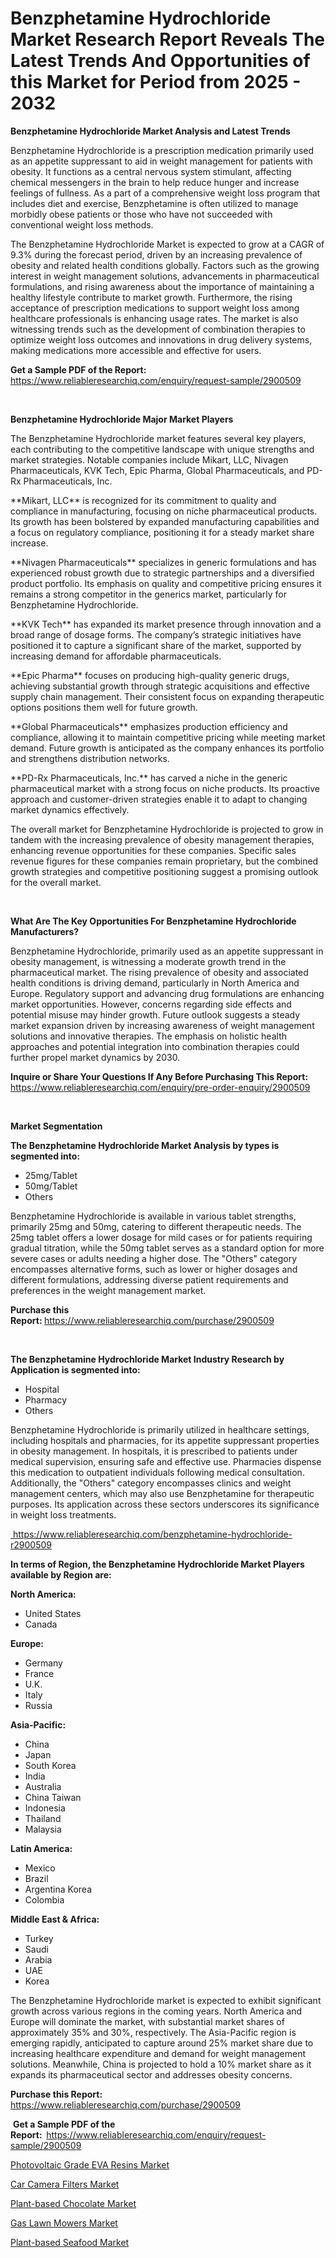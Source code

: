 <p><h1>Benzphetamine Hydrochloride Market Research Report Reveals The Latest Trends And Opportunities of this Market for Period from 2025 - 2032</h1></p><p><strong>Benzphetamine Hydrochloride Market Analysis and Latest Trends</strong></p>
<p><p>Benzphetamine Hydrochloride is a prescription medication primarily used as an appetite suppressant to aid in weight management for patients with obesity. It functions as a central nervous system stimulant, affecting chemical messengers in the brain to help reduce hunger and increase feelings of fullness. As a part of a comprehensive weight loss program that includes diet and exercise, Benzphetamine is often utilized to manage morbidly obese patients or those who have not succeeded with conventional weight loss methods.</p><p>The Benzphetamine Hydrochloride Market is expected to grow at a CAGR of 9.3% during the forecast period, driven by an increasing prevalence of obesity and related health conditions globally. Factors such as the growing interest in weight management solutions, advancements in pharmaceutical formulations, and rising awareness about the importance of maintaining a healthy lifestyle contribute to market growth. Furthermore, the rising acceptance of prescription medications to support weight loss among healthcare professionals is enhancing usage rates. The market is also witnessing trends such as the development of combination therapies to optimize weight loss outcomes and innovations in drug delivery systems, making medications more accessible and effective for users.</p></p>
<p><strong>Get a Sample PDF of the Report:&nbsp;</strong> <a href="https://www.reliableresearchiq.com/enquiry/request-sample/2900509?utm_campaign=121&utm_medium=2&utm_source=Github&utm_content=ia&utm_term=16032025&utm_id=benzphetamine-hydrochloride">https://www.reliableresearchiq.com/enquiry/request-sample/2900509</a></p>
<p>&nbsp;</p>
<p><strong>Benzphetamine Hydrochloride Major Market Players</strong></p>
<p><p>The Benzphetamine Hydrochloride market features several key players, each contributing to the competitive landscape with unique strengths and market strategies. Notable companies include Mikart, LLC, Nivagen Pharmaceuticals, KVK Tech, Epic Pharma, Global Pharmaceuticals, and PD-Rx Pharmaceuticals, Inc.</p><p>**Mikart, LLC** is recognized for its commitment to quality and compliance in manufacturing, focusing on niche pharmaceutical products. Its growth has been bolstered by expanded manufacturing capabilities and a focus on regulatory compliance, positioning it for a steady market share increase.</p><p>**Nivagen Pharmaceuticals** specializes in generic formulations and has experienced robust growth due to strategic partnerships and a diversified product portfolio. Its emphasis on quality and competitive pricing ensures it remains a strong competitor in the generics market, particularly for Benzphetamine Hydrochloride.</p><p>**KVK Tech** has expanded its market presence through innovation and a broad range of dosage forms. The company’s strategic initiatives have positioned it to capture a significant share of the market, supported by increasing demand for affordable pharmaceuticals.</p><p>**Epic Pharma** focuses on producing high-quality generic drugs, achieving substantial growth through strategic acquisitions and effective supply chain management. Their consistent focus on expanding therapeutic options positions them well for future growth.</p><p>**Global Pharmaceuticals** emphasizes production efficiency and compliance, allowing it to maintain competitive pricing while meeting market demand. Future growth is anticipated as the company enhances its portfolio and strengthens distribution networks.</p><p>**PD-Rx Pharmaceuticals, Inc.** has carved a niche in the generic pharmaceutical market with a strong focus on niche products. Its proactive approach and customer-driven strategies enable it to adapt to changing market dynamics effectively.</p><p>The overall market for Benzphetamine Hydrochloride is projected to grow in tandem with the increasing prevalence of obesity management therapies, enhancing revenue opportunities for these companies. Specific sales revenue figures for these companies remain proprietary, but the combined growth strategies and competitive positioning suggest a promising outlook for the overall market.</p></p>
<p>&nbsp;</p>
<p><strong>What Are The Key Opportunities For Benzphetamine Hydrochloride Manufacturers?</strong></p>
<p><p>Benzphetamine Hydrochloride, primarily used as an appetite suppressant in obesity management, is witnessing a moderate growth trend in the pharmaceutical market. The rising prevalence of obesity and associated health conditions is driving demand, particularly in North America and Europe. Regulatory support and advancing drug formulations are enhancing market opportunities. However, concerns regarding side effects and potential misuse may hinder growth. Future outlook suggests a steady market expansion driven by increasing awareness of weight management solutions and innovative therapies. The emphasis on holistic health approaches and potential integration into combination therapies could further propel market dynamics by 2030.</p></p>
<p><strong>Inquire or Share Your Questions If Any Before Purchasing This Report:</strong> <a href="https://www.reliableresearchiq.com/enquiry/pre-order-enquiry/2900509?utm_campaign=121&utm_medium=2&utm_source=Github&utm_content=ia&utm_term=16032025&utm_id=benzphetamine-hydrochloride">https://www.reliableresearchiq.com/enquiry/pre-order-enquiry/2900509</a></p>
<p>&nbsp;</p>
<p><strong>Market Segmentation</strong></p>
<p><strong>The Benzphetamine Hydrochloride Market Analysis by types is segmented into:</strong></p>
<p><ul><li>25mg/Tablet</li><li>50mg/Tablet</li><li>Others</li></ul></p>
<p><p>Benzphetamine Hydrochloride is available in various tablet strengths, primarily 25mg and 50mg, catering to different therapeutic needs. The 25mg tablet offers a lower dosage for mild cases or for patients requiring gradual titration, while the 50mg tablet serves as a standard option for more severe cases or adults needing a higher dose. The "Others" category encompasses alternative forms, such as lower or higher dosages and different formulations, addressing diverse patient requirements and preferences in the weight management market.</p></p>
<p><strong>Purchase this Report:&nbsp;</strong><a href="https://www.reliableresearchiq.com/purchase/2900509?utm_campaign=121&utm_medium=2&utm_source=Github&utm_content=ia&utm_term=16032025&utm_id=benzphetamine-hydrochloride">https://www.reliableresearchiq.com/purchase/2900509</a></p>
<p>&nbsp;</p>
<p><strong>The Benzphetamine Hydrochloride Market Industry Research by Application is segmented into:</strong></p>
<p><ul><li>Hospital</li><li>Pharmacy</li><li>Others</li></ul></p>
<p><p>Benzphetamine Hydrochloride is primarily utilized in healthcare settings, including hospitals and pharmacies, for its appetite suppressant properties in obesity management. In hospitals, it is prescribed to patients under medical supervision, ensuring safe and effective use. Pharmacies dispense this medication to outpatient individuals following medical consultation. Additionally, the "Others" category encompasses clinics and weight management centers, which may also use Benzphetamine for therapeutic purposes. Its application across these sectors underscores its significance in weight loss treatments.</p></p>
<p><a href="https://www.reliableresearchiq.com/benzphetamine-hydrochloride-r2900509?utm_campaign=121&utm_medium=2&utm_source=Github&utm_content=ia&utm_term=16032025&utm_id=benzphetamine-hydrochloride">&nbsp;https://www.reliableresearchiq.com/benzphetamine-hydrochloride-r2900509</a></p>
<p><strong>In terms of Region, the Benzphetamine Hydrochloride Market Players available by Region are:</strong></p>
<p>
    <p> <strong> North America: </strong>
        <ul>
            <li>United States</li>
            <li>Canada</li>
        </ul>
        </p> 
    <p> <strong> Europe: </strong>
        <ul>
            <li>Germany</li>
            <li>France</li>
            <li>U.K.</li>
            <li>Italy</li>
            <li>Russia</li>
        </ul>
        </p> 
    <p> <strong> Asia-Pacific: </strong>
        <ul>
            <li>China</li>
            <li>Japan</li>
            <li>South Korea</li>
            <li>India</li>
            <li>Australia</li>
            <li>China Taiwan</li>
            <li>Indonesia</li>
            <li>Thailand</li>
            <li>Malaysia</li>
        </ul>
        </p> 
    <p> <strong> Latin America: </strong>
        <ul>
            <li>Mexico</li>
            <li>Brazil</li>
            <li>Argentina Korea</li>
            <li>Colombia</li>
        </ul>
        </p> 
    <p> <strong> Middle East & Africa: </strong>
        <ul>
            <li>Turkey</li>
            <li>Saudi</li>
            <li>Arabia</li>
            <li>UAE</li>
            <li>Korea</li>
        </ul>
    </p>
    </p>
<p><p>The Benzphetamine Hydrochloride market is expected to exhibit significant growth across various regions in the coming years. North America and Europe will dominate the market, with substantial market shares of approximately 35% and 30%, respectively. The Asia-Pacific region is emerging rapidly, anticipated to capture around 25% market share due to increasing healthcare expenditure and demand for weight management solutions. Meanwhile, China is projected to hold a 10% market share as it expands its pharmaceutical sector and addresses obesity concerns.</p></p>
<p><strong>Purchase this Report: </strong><a href="https://www.reliableresearchiq.com/purchase/2900509?utm_campaign=121&utm_medium=2&utm_source=Github&utm_content=ia&utm_term=16032025&utm_id=benzphetamine-hydrochloride">https://www.reliableresearchiq.com/purchase/2900509</a></p>
<p>&nbsp;<strong>Get a Sample PDF of the Report:&nbsp;&nbsp;</strong><a href="https://www.reliableresearchiq.com/enquiry/request-sample/2900509?utm_campaign=121&utm_medium=2&utm_source=Github&utm_content=ia&utm_term=16032025&utm_id=benzphetamine-hydrochloride">https://www.reliableresearchiq.com/enquiry/request-sample/2900509</a></p>
<p><strong></strong></p>
<p><p><a href="https://github.com/snaikraso/Market-Research-Report-List-1/blob/main/photovoltaic-grade-eva-resins-market.md?utm_campaign=121&utm_medium=2&utm_source=Github&utm_content=ia&utm_term=16032025&utm_id=benzphetamine-hydrochloride">Photovoltaic Grade EVA Resins Market</a></p><p><a href="https://github.com/bauldlimle6h/Market-Research-Report-List-1/blob/main/car-camera-filters-market.md?utm_campaign=121&utm_medium=2&utm_source=Github&utm_content=ia&utm_term=16032025&utm_id=benzphetamine-hydrochloride">Car Camera Filters Market</a></p><p><a href="https://github.com/buseknoden2b/Market-Research-Report-List-1/blob/main/plant-based-chocolate-market.md?utm_campaign=121&utm_medium=2&utm_source=Github&utm_content=ia&utm_term=16032025&utm_id=benzphetamine-hydrochloride">Plant-based Chocolate Market</a></p><p><a href="https://github.com/shimweummul/Market-Research-Report-List-1/blob/main/gas-lawn-mowers-market.md?utm_campaign=121&utm_medium=2&utm_source=Github&utm_content=ia&utm_term=16032025&utm_id=benzphetamine-hydrochloride">Gas Lawn Mowers Market</a></p><p><a href="https://github.com/sternymkere4/Market-Research-Report-List-1/blob/main/plant-based-seafood-market.md?utm_campaign=121&utm_medium=2&utm_source=Github&utm_content=ia&utm_term=16032025&utm_id=benzphetamine-hydrochloride">Plant-based Seafood Market</a></p></p>